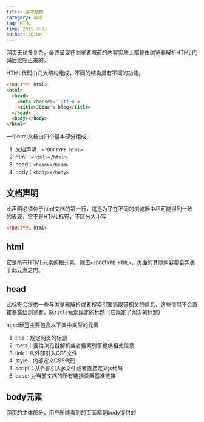 ```yaml
---
title: 基本结构
category: 前端
tag: HTML
time: 2019-3-11
author: JQiue
---
```


网页无论多复杂，最终呈现在浏览者眼前的内容实质上都是由浏览器解析HTML代码后绘制出来的。

HTML代码由几大结构组成，不同的结构具有不同的功能。

```html
<!DOCTYPE html>
<html>
  <head>
    <meta charset=" utf-8">
    <title>JQiue's blog</title>
  </head>
  <body></body>
</html>
```

一个html文档由四个基本部分组成：

1. 文档声明：`<!DOCTYPE html>`
2. html：`<html></html>`
3. head：`<head></head>`
4. body：`<body></body>`

## 文档声明

此声明必须位于html文档的第一行，这是为了在不同的浏览器中尽可能得到一致的表现，它不是HTML标签，不区分大小写

```html
<!DOCTYPE html>
```

## html

它是所有HTML元素的根元素，除去`<!DOCTYPE HTML>`，页面的其他内容都会包裹于此元素之内。

## head

此标签会提供一些与浏览器解析或者搜索引擎抓取等相关的信息，这些信息不会直接暴露给浏览者，除`title`元素规定的标题（它规定了网页的标题）

head标签主要包含以下集中类型的元素

1. title：规定网页的标题
2. meta：要给浏览器解析或者搜索引擎提供相关信息
3. link：从外部引入CSS文件
4. style：内部定义CSS代码
5. script：从外部引入js文件或者直接定义js代码
6. base: 为当前文档的所有链接设置基准链接

## body元素

网页的主体部分，用户所能看到的页面都是body提供的
